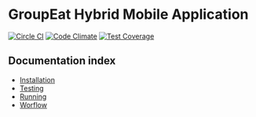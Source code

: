 # GroupEat Hybrid Mobile Application

[![Circle CI](https://circleci.com/gh/GroupEat/groupeat-hybrid-mobile/tree/staging.svg?style=svg&circle-token=4ff988233381647a057129f73cf1cfb97007bd57)](https://circleci.com/gh/GroupEat/groupeat-hybrid-mobile/tree/staging)    [![Code Climate](https://codeclimate.com/repos/54ad15d4695680573000abb4/badges/eff72be7b75e406f0908/gpa.svg)](https://codeclimate.com/repos/54ad15d4695680573000abb4/feed)    [![Test Coverage](https://codeclimate.com/repos/54ad15d4695680573000abb4/badges/eff72be7b75e406f0908/coverage.svg)](https://codeclimate.com/repos/54ad15d4695680573000abb4/feed)

## Documentation index

  * [Installation](doc/install.md)
  * [Testing](doc/test.md)
  * [Running](doc/run.md)
  * [Worflow](https://github.com/GroupEat/groupeat-hybrid-mobile/wiki/Git-Workflow)
